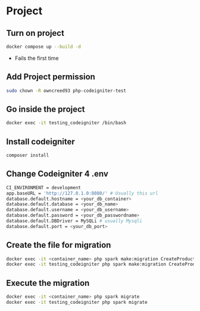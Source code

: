 # Project

## Turn on project
```bash
docker compose up --build -d
```
- Fails the first time

##  Add Project permission
```bash
sudo chown -R owncreed93 php-codeigniter-test
```

## Go inside the project
```bash
docker exec -it testing_codeigniter /bin/bash
```

## Install codeigniter
```bash
composer install
```

## Change Codeigniter 4 .env
```bash
CI_ENVIRONMENT = development
app.baseURL = 'http://127.0.1.0:8080/' # Usually this url
database.default.hostname = <your_db_container>
database.default.database = <your_db_name>
database.default.username = <your_db_username>
database.default.password = <your_db_passwordname>
database.default.DBDriver = MySQLi # usually Mysqli
database.default.port = <your_db_port>
```

## Create the file for migration
```bash
docker exec -it <container_name> php spark make:migration CreateProductosTable
docker exec -it testing_codeigniter php spark make:migration CreateProductosTable
```

## Execute the migration
```bash
docker exec -it <container_name> php spark migrate
docker exec -it testing_codeigniter php spark migrate
```